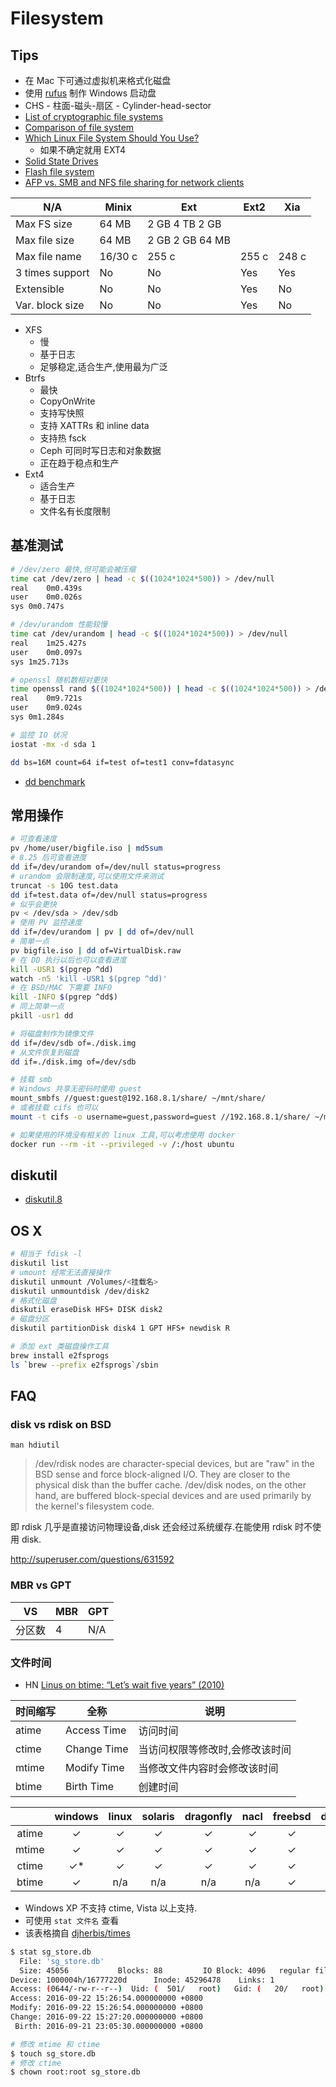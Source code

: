 # Filesystem

## Tips

* 在 Mac 下可通过虚拟机来格式化磁盘
* 使用 [rufus](https://rufus.akeo.ie/) 制作 Windows 启动盘
* CHS - 柱面-磁头-扇区 - Cylinder-head-sector
* [List of cryptographic file systems](https://en.wikipedia.org/wiki/List_of_cryptographic_file_systems)
* [Comparison of file system](https://en.wikipedia.org/wiki/Comparison_of_file_systems)
* [Which Linux File System Should You Use?](https://www.howtogeek.com/howto/33552/htg-explains-which-linux-file-system-should-you-choose/)
  * 如果不确定就用 EXT4
* [Solid State Drives](https://wiki.archlinux.org/index.php/Solid_State_Drives)
* [Flash file system](https://en.wikipedia.org/wiki/Flash_file_system)
* [AFP vs. SMB and NFS file sharing for network clients](https://www.helios.de/web/EN/news/AFP_vs_SMB-NFS.html)

N/A | Minix |	Ext | Ext2 | Xia
----|----|----|----|----
Max FS size	    | 64 MB | 2 GB	4 TB	2 GB
Max file size	  | 64 MB	| 2 GB	2 GB	64 MB
Max file name	  | 16/30 c|	255 c|	255 c|	248 c
3 times support	| No	| No	| Yes	| Yes
Extensible	    | No	| No	| Yes	| No
Var. block size	| No	| No	| Yes	| No

* XFS
  * 慢
  * 基于日志
  * 足够稳定,适合生产,使用最为广泛
* Btrfs
  * 最快
  * CopyOnWrite
  * 支持写快照
  * 支持 XATTRs 和 inline data
  * 支持热 fsck
  * Ceph 可同时写日志和对象数据
  * 正在趋于稳点和生产
* Ext4
  * 适合生产
  * 基于日志
  * 文件名有长度限制  

## 基准测试
```bash
# /dev/zero 最快,但可能会被压缩
time cat /dev/zero | head -c $((1024*1024*500)) > /dev/null
real	0m0.439s
user	0m0.026s
sys	0m0.747s

# /dev/urandom 性能较慢
time cat /dev/urandom | head -c $((1024*1024*500)) > /dev/null
real	1m25.427s
user	0m0.097s
sys	1m25.713s

# openssl 随机数相对更快
time openssl rand $((1024*1024*500)) | head -c $((1024*1024*500)) > /dev/null
real	0m9.721s
user	0m9.024s
sys	0m1.284s

# 监控 IO 状况
iostat -mx -d sda 1

dd bs=16M count=64 if=test of=test1 conv=fdatasync

```

* [dd benchmark](https://romanrm.net/dd-benchmark)

## 常用操作
```bash
# 可查看速度
pv /home/user/bigfile.iso | md5sum
# 8.25 后可查看进度
dd if=/dev/urandom of=/dev/null status=progress
# urandom 会限制速度,可以使用文件来测试
truncat -s 10G test.data
dd if=test.data of=/dev/null status=progress
# 似乎会更快
pv < /dev/sda > /dev/sdb
# 使用 PV 监控速度
dd if=/dev/urandom | pv | dd of=/dev/null
# 简单一点
pv bigfile.iso | dd of=VirtualDisk.raw
# 在 DD 执行以后也可以查看进度
kill -USR1 $(pgrep ^dd)
watch -n5 'kill -USR1 $(pgrep ^dd)'
# 在 BSD/MAC 下需要 INFO
kill -INFO $(pgrep ^dd$)
# 同上简单一点
pkill -usr1 dd

# 将磁盘制作为镜像文件
dd if=/dev/sdb of=./disk.img
# 从文件恢复到磁盘
dd if=./disk.img of=/dev/sdb

# 挂载 smb
# Windows 共享无密码时使用 guest
mount_smbfs //guest:guest@192.168.8.1/share/ ~/mnt/share/
# 或者挂载 cifs 也可以
mount -t cifs -o username=guest,password=guest //192.168.8.1/share/ ~/mnt/share/

# 如果使用的环境没有相关的 linux 工具,可以考虑使用 docker
docker run --rm -it --privileged -v /:/host ubuntu

```

## diskutil
* [diskutil.8](https://developer.apple.com/legacy/library/documentation/Darwin/Reference/ManPages/man8/diskutil.8.html)


## OS X
```bash
# 相当于 fdisk -l
diskutil list
# umount 经常无法直接操作
diskutil unmount /Volumes/<挂载名>
diskutil unmountdisk /dev/disk2
# 格式化磁盘
diskutil eraseDisk HFS+ DISK disk2
# 磁盘分区
diskutil partitionDisk disk4 1 GPT HFS+ newdisk R

# 添加 ext 类磁盘操作工具
brew install e2fsprogs
ls `brew --prefix e2fsprogs`/sbin
```


## FAQ

### disk vs rdisk on BSD
`man hdiutil`

> /dev/rdisk nodes are character-special devices, but are "raw" in the BSD sense and force block-aligned I/O. They are closer to the physical disk than the buffer cache. /dev/disk nodes, on the other hand, are buffered block-special devices and are used primarily by the kernel's filesystem code.

即 rdisk 几乎是直接访问物理设备,disk 还会经过系统缓存.在能使用 rdisk 时不使用 disk.

http://superuser.com/questions/631592

### MBR vs GPT

VS|MBR | GPT
----|----|----
分区数| 4 | N/A

### 文件时间

* HN [Linus on btime: “Let’s wait five years” (2010)](https://news.ycombinator.com/item?id=12555160)

时间缩写 | 全称 | 说明
----|----|----
atime | Access Time | 访问时间
ctime | Change Time | 当访问权限等修改时,会修改该时间
mtime | Modify Time | 当修改文件内容时会修改该时间
btime | Birth Time  | 创建时间

|       | windows | linux | solaris | dragonfly | nacl   | freebsd | darwin | netbsd | openbsd | plan9 |
|:-----:|:-------:|:-----:|:-------:|:---------:|:------:|:-------:|:------:|:------:|:-------:|:-----:|
| atime | ✓ | ✓ | ✓ | ✓ | ✓ | ✓ | ✓ | ✓ | ✓ | ✓ |
| mtime | ✓ | ✓ | ✓ | ✓ | ✓ | ✓ | ✓ | ✓ | ✓ | ✓ |
| ctime | ✓*| ✓ | ✓ | ✓ | ✓ | ✓ | ✓ | ✓ | ✓ |   |
| btime | ✓ |n/a|n/a|n/a|n/a| ✓ | ✓ | ✓ |  

* Windows XP 不支持 ctime, Vista 以上支持.
* 可使用 `stat 文件名` 查看
* 该表格摘自 [djherbis/times](https://github.com/djherbis/times#supported-times)

```bash
$ stat sg_store.db
  File: 'sg_store.db'
  Size: 45056          	Blocks: 88         IO Block: 4096   regular file
Device: 1000004h/16777220d     	Inode: 45296478    Links: 1
Access: (0644/-rw-r--r--)  Uid: (  501/   root)   Gid: (   20/   root)
Access: 2016-09-22 15:26:54.000000000 +0800
Modify: 2016-09-22 15:26:54.000000000 +0800
Change: 2016-09-22 15:27:20.000000000 +0800
 Birth: 2016-09-21 23:05:30.000000000 +0800

# 修改 mtime 和 ctime
$ touch sg_store.db
# 修改 ctime
$ chown root:root sg_store.db
```
